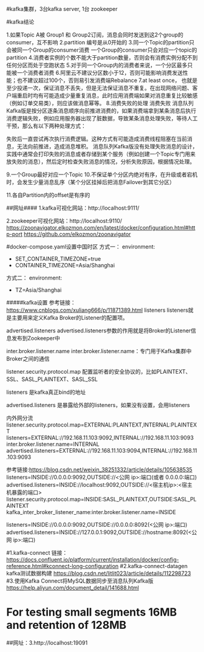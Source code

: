 #kafka集群，3台kafka server, 1台 zookeeper

#kafka结论

1.如果Topic A被 Group1 和 Group2订阅，消息会同时发送到这2个group的consumer，互不影响
2.partition 编号是从0开始的
3.同一个Topic的partition只会被同一个Group的consumer消费
一个Group的consumer只会对应一个topic的partition
4.消费者实例的个数不能大于partition数量，否则会有消费实例分配不到任何分区而处于空跑状态
5.对于同一个Group内的消费者来说，一个分区最多只能被一个消费者消费
6.阿里云不建议分区数小于12，否则可能影响消费发送性能；也不建议超过100个，否则易引发消费端Rebalance
7.at least once， 也就是至少投递一次，保证消息不丢失，但是无法保证消息不重复。在出现网络问题、客户端重启时均有可能造成少量重复消息，此时应用消费端如果对消息重复比较敏感（例如订单交易类），则应该做消息幂等。
8.消费失败的处理
消费失败
消息队列Kafka版是按分区逐条消息顺序向前推进消费的，如果消费端拿到某条消息后执行消费逻辑失败，例如应用服务器出现了脏数据，导致某条消息处理失败，等待人工干预，那么有以下两种处理方式：

失败后一直尝试再次执行消费逻辑。这种方式有可能造成消费线程阻塞在当前消息，无法向前推进，造成消息堆积。
消息队列Kafka版没有处理失败消息的设计，实践中通常会打印失败的消息或者存储到某个服务（例如创建一个Topic专门用来放失败的消息），然后定时检查失败消息的情况，分析失败原因，根据情况处理。


9.一个Group最好对应一个Topic
10.不保证单个分区内绝对有序，在升级或者宕机时，会发生少量消息乱序（某个分区挂掉后把消息Failover到其它分区）

11.各自Partition内的offset是有序的


##网址####
1.kafka可视化网站：http://localhost:9111/

2.zookeeper可视化网站：http://localhost:9110/
https://zoonavigator.elkozmon.com/en/latest/docker/configuration.html#http-port
https://github.com/elkozmon/zoonavigator

#docker-compose.yaml设置中国时区
方式一：
environment:
- SET_CONTAINER_TIMEZONE=true
- CONTAINER_TIMEZONE=Asia/Shanghai

方式二：
environment:
- TZ=Asia/Shanghai

#####kafka设置
参考链接：https://www.cnblogs.com/xuliang666/p/11871389.html
listeners
listeners就是主要用来定义Kafka Broker的Listener的配置项。

advertised.listeners
advertised.listeners参数的作用就是将Broker的Listener信息发布到Zookeeper中

inter.broker.listener.name
inter.broker.listener.name：专门用于Kafka集群中Broker之间的通信

listener.security.protocol.map
配置监听者的安全协议的，比如PLAINTEXT、SSL、SASL_PLAINTEXT、SASL_SSL

listeners
是kafka真正bind的地址

advertised.listeners
是暴露给外部的listeners，如果没有设置，会用listeners

内外网分流
listener.security.protocol.map=EXTERNAL:PLAINTEXT,INTERNAL:PLAINTEXT
listeners=EXTERNAL://192.168.11.103:9092,INTERNAL://192.168.11.103:9093
inter.broker.listener.name=INTERNAL
advertised.listeners=EXTERNAL://192.168.11.103:9094,INTERNAL://192.168.11.103:9093

参考链接:https://blog.csdn.net/weixin_38251332/article/details/105638535
listeners=INSIDE://0.0.0.0:9092,OUTSIDE://<公网 ip>:端口(或者 0.0.0.0:端口)
advertised.listeners=INSIDE://localhost:9092,OUTSIDE://<宿主机ip>:<宿主机暴露的端口>
listener.security.protocol.map=INSIDE:SASL_PLAINTEXT,OUTSIDE:SASL_PLAINTEXT
kafka_inter_broker_listener_name:inter.broker.listener.name=INSIDE

listeners=INSIDE://0.0.0.0:9092,OUTSIDE://0.0.0.0:8092(<公网 ip>:端口)
advertised.listeners=INSIDE://127.0.0.1:9092,OUTSIDE://hostname:8092(<公网 ip>:端口)

#1.kafka-connect 链接：https://docs.confluent.io/platform/current/installation/docker/config-reference.html#kconnect-long-configuration
#2.kafka-connect-datagen kafka测试数据构建 https://blog.csdn.net/litlit023/article/details/112298723
#3.使用Kafka Connect将MySQL数据同步至消息队列Kafka版 https://help.aliyun.com/document_detail/141688.html

# For testing small segments 16MB and retention of 128MB

[comment]: <> (KAFKA_LOG_SEGMENT_BYTES: 16777216)

[comment]: <> (KAFKA_LOG_RETENTION_BYTES: 134217728)


##网址：3.http://localhost:19091